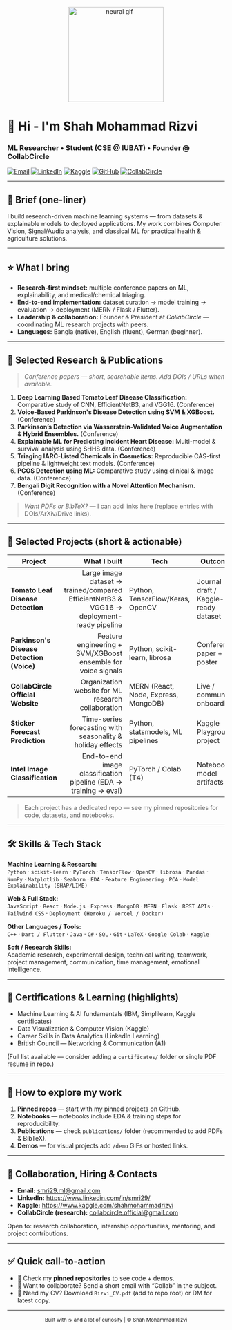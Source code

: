 <!-- Hero / Top -->
<p align="center">
  <img src="https://github.com/smri29/smri29/blob/main/neural.gif" alt="neural gif" width="220" />
</p>

# 👋 Hi - I'm **Shah Mohammad Rizvi**  
### ML Researcher • Student (CSE @ IUBAT) • Founder @ CollabCircle

[![Email](https://img.shields.io/badge/Email-smri29.ml%40gmail.com-blue?style=flat&logo=gmail&logoColor=white)](mailto:smri29.ml@gmail.com)
[![LinkedIn](https://img.shields.io/badge/LinkedIn-smri29-blue?style=flat&logo=linkedin)](https://www.linkedin.com/in/smri29/)
[![Kaggle](https://img.shields.io/badge/Kaggle-shahmohammadrizvi-orange?style=flat&logo=kaggle)](https://www.kaggle.com/shahmohammadrizvi)
[![GitHub](https://img.shields.io/badge/GitHub-smri29-181717?style=flat&logo=github&logoColor=white)](https://github.com/smri29)
[![CollabCircle](https://img.shields.io/badge/CollabCircle-Research-orange?style=flat&logo=researchgate)](https://www.linkedin.com/company/collabcircle-official/)

---

## 🔭 Brief (one-liner)
I build research-driven machine learning systems — from datasets & explainable models to deployed applications. My work combines Computer Vision, Signal/Audio analysis, and classical ML for practical health & agriculture solutions.

---

## ⭐ What I bring
- **Research-first mindset:** multiple conference papers on ML, explainability, and medical/chemical triaging.  
- **End-to-end implementation:** dataset curation → model training → evaluation → deployment (MERN / Flask / Flutter).  
- **Leadership & collaboration:** Founder & President at *CollabCircle* — coordinating ML research projects with peers.  
- **Languages:** Bangla (native), English (fluent), German (beginner).

---

## 🧭 Selected Research & Publications
> *Conference papers — short, searchable items. Add DOIs / URLs when available.*

1. **Deep Learning Based Tomato Leaf Disease Classification:** Comparative study of CNN, EfficientNetB3, and VGG16. (Conference)  
2. **Voice-Based Parkinson's Disease Detection using SVM & XGBoost.** (Conference)  
3. **Parkinson’s Detection via Wasserstein-Validated Voice Augmentation & Hybrid Ensembles.** (Conference)  
4. **Explainable ML for Predicting Incident Heart Disease:** Multi-model & survival analysis using SHHS data. (Conference)  
5. **Triaging IARC-Listed Chemicals in Cosmetics:** Reproducible CAS-first pipeline & lightweight text models. (Conference)  
6. **PCOS Detection using ML:** Comparative study using clinical & image data. (Conference)  
7. **Bengali Digit Recognition with a Novel Attention Mechanism.** (Conference)

> _Want PDFs or BibTeX?_ — I can add links here (replace entries with DOIs/ArXiv/Drive links).

---

## 🚀 Selected Projects (short & actionable)
| Project | What I built | Tech | Outcome |
|---|---:|---|---|
| **Tomato Leaf Disease Detection** | Large image dataset → trained/compared EfficientNetB3 & VGG16 → deployment-ready pipeline | Python, TensorFlow/Keras, OpenCV | Journal draft / Kaggle-ready dataset |
| **Parkinson's Disease Detection (Voice)** | Feature engineering + SVM/XGBoost ensemble for voice signals | Python, scikit-learn, librosa | Conference paper + poster |
| **CollabCircle Official Website** | Organization website for ML research collaboration | MERN (React, Node, Express, MongoDB) | Live / community onboarding |
| **Sticker Forecast Prediction** | Time-series forecasting with seasonality & holiday effects | Python, statsmodels, ML pipelines | Kaggle Playground project |
| **Intel Image Classification** | End-to-end image classification pipeline (EDA → training → eval) | PyTorch / Colab (T4) | Notebook & model artifacts |

> Each project has a dedicated repo — see my pinned repositories for code, datasets, and notebooks.

---

## 🛠️ Skills & Tech Stack

**Machine Learning & Research:**  
`Python` · `scikit-learn` · `PyTorch` · `TensorFlow` · `OpenCV` · `librosa` · `Pandas` · `NumPy` · `Matplotlib` · `Seaborn` · `EDA` · `Feature Engineering` · `PCA` · `Model Explainability (SHAP/LIME)`

**Web & Full Stack:**  
`JavaScript` · `React` · `Node.js` · `Express` · `MongoDB` · `MERN` · `Flask` · `REST APIs` · `Tailwind CSS` · `Deployment (Heroku / Vercel / Docker)`

**Other Languages / Tools:**  
`C++` · `Dart / Flutter` · `Java` · `C#` · `SQL` · `Git` · `LaTeX` · `Google Colab` · `Kaggle`

**Soft / Research Skills:**  
Academic research, experimental design, technical writing, teamwork, project management, communication, time management, emotional intelligence.

---

## 🏅 Certifications & Learning (highlights)
- Machine Learning & AI fundamentals (IBM, Simplilearn, Kaggle certificates)  
- Data Visualization & Computer Vision (Kaggle)  
- Career Skills in Data Analytics (LinkedIn Learning)  
- British Council — Networking & Communication (A1)

(Full list available — consider adding a `certificates/` folder or single PDF resume in repo.)

---

## 📂 How to explore my work
1. **Pinned repos** — start with my pinned projects on GitHub.  
2. **Notebooks** — notebooks include EDA & training steps for reproducibility.  
3. **Publications** — check `publications/` folder (recommended to add PDFs & BibTeX).  
4. **Demos** — for visual projects add `/demo` GIFs or hosted links.

---

## 🤝 Collaboration, Hiring & Contacts
- **Email:** smri29.ml@gmail.com  
- **LinkedIn:** https://www.linkedin.com/in/smri29/  
- **Kaggle:** https://www.kaggle.com/shahmohammadrizvi  
- **CollabCircle (research):** collabcircle.official@gmail.com

Open to: research collaboration, internship opportunities, mentoring, and project contributions.

---

## ✅ Quick call-to-action
- 🔎 Check my **pinned repositories** to see code + demos.  
- 📩 Want to collaborate? Send a short email with “Collab” in the subject.  
- 📜 Need my CV? Download `Rizvi_CV.pdf` (add to repo root) or DM for latest copy.

---

<footer>
<p align="center">
  <sub>Built with ☕ and a lot of curiosity | © Shah Mohammad Rizvi</sub>
</p>
</footer>
